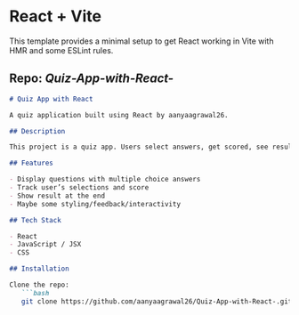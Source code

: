 # React + Vite

This template provides a minimal setup to get React working in Vite with HMR and some ESLint rules.

## Repo: *Quiz-App-with-React-*

```markdown
# Quiz App with React

A quiz application built using React by aanyaagrawal26.

## Description

This project is a quiz app. Users select answers, get scored, see results. Likely has multiple questions, perhaps fetched dynamically or statically stored.

## Features

- Display questions with multiple choice answers  
- Track user’s selections and score  
- Show result at the end  
- Maybe some styling/feedback/interactivity  

## Tech Stack

- React  
- JavaScript / JSX  
- CSS  

## Installation

Clone the repo:
   ```bash
   git clone https://github.com/aanyaagrawal26/Quiz-App-with-React-.git

